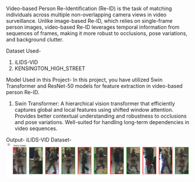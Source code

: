 Video-based Person Re-Identification (Re-ID) is the task of matching individuals across multiple non-overlapping camera views in video surveillance. Unlike image-based Re-ID, which relies on single-frame person images, video-based Re-ID leverages temporal information from sequences of frames, making it more robust to occlusions, pose variations, and background clutter.

Dataset Used-
1. iLIDS-VID
2. KENSINGTON_HIGH_STREET

Model Used in this Project-
In this project, you have utilized Swin Transformer and ResNet-50 models for feature extraction in video-based person Re-ID.

1. Swin Transformer:
 A hierarchical vision transformer that efficiently captures global and local features using shifted window attention.
 Provides better contextual understanding and robustness to occlusions and pose variations.
 Well-suited for handling long-term dependencies in video sequences.


Output-
iLIDS-VID Dataset-
![image alt](https://github.com/Gauravsingh564/Video_Based_Person_Re-ID/blob/main/ILIDS_Dataset.png?raw=true)

